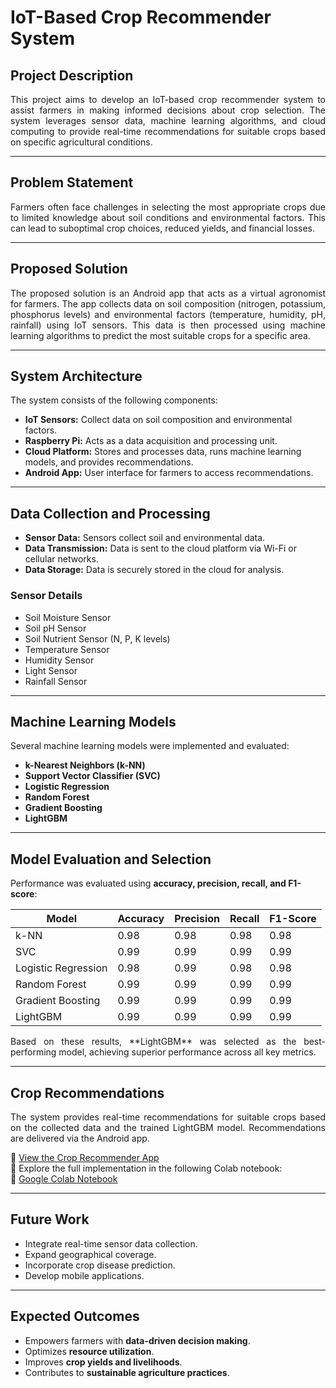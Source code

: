 # IoT-Based Crop Recommender System

## Project Description
<p align="justify">
This project aims to develop an IoT-based crop recommender system to assist farmers in making informed decisions about crop selection. The system leverages sensor data, machine learning algorithms, and cloud computing to provide real-time recommendations for suitable crops based on specific agricultural conditions.
</p>

---

## Problem Statement
<p align="justify">
Farmers often face challenges in selecting the most appropriate crops due to limited knowledge about soil conditions and environmental factors. This can lead to suboptimal crop choices, reduced yields, and financial losses.
</p>

---

## Proposed Solution
<p align="justify">
The proposed solution is an Android app that acts as a virtual agronomist for farmers. The app collects data on soil composition (nitrogen, potassium, phosphorus levels) and environmental factors (temperature, humidity, pH, rainfall) using IoT sensors. This data is then processed using machine learning algorithms to predict the most suitable crops for a specific area.
</p>

---

## System Architecture
The system consists of the following components:
- **IoT Sensors:** Collect data on soil composition and environmental factors.  
- **Raspberry Pi:** Acts as a data acquisition and processing unit.  
- **Cloud Platform:** Stores and processes data, runs machine learning models, and provides recommendations.  
- **Android App:** User interface for farmers to access recommendations.  

---

## Data Collection and Processing
- **Sensor Data:** Sensors collect soil and environmental data.  
- **Data Transmission:** Data is sent to the cloud platform via Wi-Fi or cellular networks.  
- **Data Storage:** Data is securely stored in the cloud for analysis.  

### Sensor Details
- Soil Moisture Sensor  
- Soil pH Sensor  
- Soil Nutrient Sensor (N, P, K levels)  
- Temperature Sensor  
- Humidity Sensor  
- Light Sensor  
- Rainfall Sensor  

---

## Machine Learning Models
Several machine learning models were implemented and evaluated:
- **k-Nearest Neighbors (k-NN)**  
- **Support Vector Classifier (SVC)**  
- **Logistic Regression**  
- **Random Forest**  
- **Gradient Boosting**  
- **LightGBM**

---

## Model Evaluation and Selection
Performance was evaluated using **accuracy, precision, recall, and F1-score**:

| Model               | Accuracy | Precision | Recall | F1-Score |
|----------------------|----------|-----------|--------|----------|
| k-NN                | 0.98     | 0.98      | 0.98   | 0.98     |
| SVC                 | 0.99     | 0.99      | 0.99   | 0.99     |
| Logistic Regression | 0.98     | 0.99      | 0.98   | 0.98     |
| Random Forest       | 0.99     | 0.99      | 0.99   | 0.99     |
| Gradient Boosting   | 0.99     | 0.99      | 0.99   | 0.99     |
| LightGBM            | 0.99     | 0.99      | 0.99   | 0.99     |

<p align="justify">
Based on these results, **LightGBM** was selected as the best-performing model, achieving superior performance across all key metrics.
</p>

---

## Crop Recommendations
<p align="justify">
The system provides real-time recommendations for suitable crops based on the collected data and the trained LightGBM model. Recommendations are delivered via the Android app.
</p>

🔗 [View the Crop Recommender App](https://croprecommender.anvil.app/)  
📓 Explore the full implementation in the following Colab notebook:  
🔗 [Google Colab Notebook](https://colab.research.google.com/drive/1S74GQ0mPJ7lsJaxWqShPSXyjwYYaUbUw)

---

## Future Work
- Integrate real-time sensor data collection.  
- Expand geographical coverage.  
- Incorporate crop disease prediction.  
- Develop mobile applications.  

---

## Expected Outcomes
- Empowers farmers with **data-driven decision making**.  
- Optimizes **resource utilization**.  
- Improves **crop yields and livelihoods**.  
- Contributes to **sustainable agriculture practices**.  

